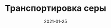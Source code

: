 ---
layout: default
date: 2021-01-25
title: Транспортировка серы
heroBg: img/tr-bg.jpg
class: " yellow-title"
bannerText: Мы работаем с 2015 года. Этот срок может показаться не слишком внушительным, но тем не менее, за это время мы успели получить репутацию надежного партнера и завоевать доверие большого количества постоянных клиентов, число которых постоянно растет.
icon: img/icons/icon-sera.svg

metaTitle: Транспортировка серы
metaDescr: Реклама, Продвижение, Организация работы спец.техники в Самаре
---